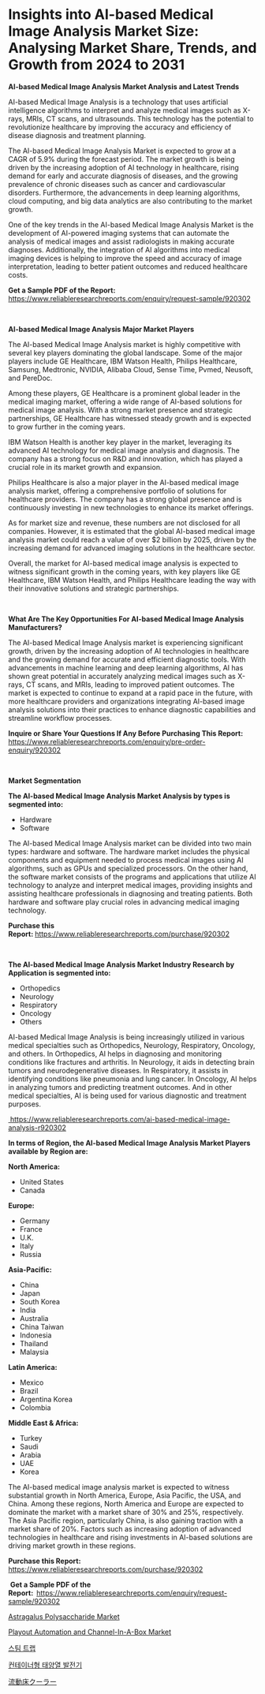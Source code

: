 <p><h1>Insights into AI-based Medical Image Analysis Market Size: Analysing Market Share, Trends, and Growth from 2024 to 2031</h1></p><p><strong>AI-based Medical Image Analysis Market Analysis and Latest Trends</strong></p>
<p><p>AI-based Medical Image Analysis is a technology that uses artificial intelligence algorithms to interpret and analyze medical images such as X-rays, MRIs, CT scans, and ultrasounds. This technology has the potential to revolutionize healthcare by improving the accuracy and efficiency of disease diagnosis and treatment planning.</p><p>The AI-based Medical Image Analysis Market is expected to grow at a CAGR of 5.9% during the forecast period. The market growth is being driven by the increasing adoption of AI technology in healthcare, rising demand for early and accurate diagnosis of diseases, and the growing prevalence of chronic diseases such as cancer and cardiovascular disorders. Furthermore, the advancements in deep learning algorithms, cloud computing, and big data analytics are also contributing to the market growth.</p><p>One of the key trends in the AI-based Medical Image Analysis Market is the development of AI-powered imaging systems that can automate the analysis of medical images and assist radiologists in making accurate diagnoses. Additionally, the integration of AI algorithms into medical imaging devices is helping to improve the speed and accuracy of image interpretation, leading to better patient outcomes and reduced healthcare costs.</p></p>
<p><strong>Get a Sample PDF of the Report:&nbsp;</strong> <a href="https://www.reliableresearchreports.com/enquiry/request-sample/920302">https://www.reliableresearchreports.com/enquiry/request-sample/920302</a></p>
<p>&nbsp;</p>
<p><strong>AI-based Medical Image Analysis Major Market Players</strong></p>
<p><p>The AI-based Medical Image Analysis market is highly competitive with several key players dominating the global landscape. Some of the major players include GE Healthcare, IBM Watson Health, Philips Healthcare, Samsung, Medtronic, NVIDIA, Alibaba Cloud, Sense Time, Pvmed, Neusoft, and PereDoc.</p><p>Among these players, GE Healthcare is a prominent global leader in the medical imaging market, offering a wide range of AI-based solutions for medical image analysis. With a strong market presence and strategic partnerships, GE Healthcare has witnessed steady growth and is expected to grow further in the coming years.</p><p>IBM Watson Health is another key player in the market, leveraging its advanced AI technology for medical image analysis and diagnosis. The company has a strong focus on R&D and innovation, which has played a crucial role in its market growth and expansion.</p><p>Philips Healthcare is also a major player in the AI-based medical image analysis market, offering a comprehensive portfolio of solutions for healthcare providers. The company has a strong global presence and is continuously investing in new technologies to enhance its market offerings.</p><p>As for market size and revenue, these numbers are not disclosed for all companies. However, it is estimated that the global AI-based medical image analysis market could reach a value of over $2 billion by 2025, driven by the increasing demand for advanced imaging solutions in the healthcare sector.</p><p>Overall, the market for AI-based medical image analysis is expected to witness significant growth in the coming years, with key players like GE Healthcare, IBM Watson Health, and Philips Healthcare leading the way with their innovative solutions and strategic partnerships.</p></p>
<p>&nbsp;</p>
<p><strong>What Are The Key Opportunities For AI-based Medical Image Analysis Manufacturers?</strong></p>
<p><p>The AI-based Medical Image Analysis market is experiencing significant growth, driven by the increasing adoption of AI technologies in healthcare and the growing demand for accurate and efficient diagnostic tools. With advancements in machine learning and deep learning algorithms, AI has shown great potential in accurately analyzing medical images such as X-rays, CT scans, and MRIs, leading to improved patient outcomes. The market is expected to continue to expand at a rapid pace in the future, with more healthcare providers and organizations integrating AI-based image analysis solutions into their practices to enhance diagnostic capabilities and streamline workflow processes.</p></p>
<p><strong>Inquire or Share Your Questions If Any Before Purchasing This Report:</strong> <a href="https://www.reliableresearchreports.com/enquiry/pre-order-enquiry/920302">https://www.reliableresearchreports.com/enquiry/pre-order-enquiry/920302</a></p>
<p>&nbsp;</p>
<p><strong>Market Segmentation</strong></p>
<p><strong>The AI-based Medical Image Analysis Market Analysis by types is segmented into:</strong></p>
<p><ul><li>Hardware</li><li>Software</li></ul></p>
<p><p>The AI-based Medical Image Analysis market can be divided into two main types: hardware and software. The hardware market includes the physical components and equipment needed to process medical images using AI algorithms, such as GPUs and specialized processors. On the other hand, the software market consists of the programs and applications that utilize AI technology to analyze and interpret medical images, providing insights and assisting healthcare professionals in diagnosing and treating patients. Both hardware and software play crucial roles in advancing medical imaging technology.</p></p>
<p><strong>Purchase this Report:&nbsp;</strong><a href="https://www.reliableresearchreports.com/purchase/920302">https://www.reliableresearchreports.com/purchase/920302</a></p>
<p>&nbsp;</p>
<p><strong>The AI-based Medical Image Analysis Market Industry Research by Application is segmented into:</strong></p>
<p><ul><li>Orthopedics</li><li>Neurology</li><li>Respiratory</li><li>Oncology</li><li>Others</li></ul></p>
<p><p>AI-based Medical Image Analysis is being increasingly utilized in various medical specialties such as Orthopedics, Neurology, Respiratory, Oncology, and others. In Orthopedics, AI helps in diagnosing and monitoring conditions like fractures and arthritis. In Neurology, it aids in detecting brain tumors and neurodegenerative diseases. In Respiratory, it assists in identifying conditions like pneumonia and lung cancer. In Oncology, AI helps in analyzing tumors and predicting treatment outcomes. And in other medical specialties, AI is being used for various diagnostic and treatment purposes.</p></p>
<p><a href="https://www.reliableresearchreports.com/ai-based-medical-image-analysis-r920302">&nbsp;https://www.reliableresearchreports.com/ai-based-medical-image-analysis-r920302</a></p>
<p><strong>In terms of Region, the AI-based Medical Image Analysis Market Players available by Region are:</strong></p>
<p>
    <p> <strong> North America: </strong>
        <ul>
            <li>United States</li>
            <li>Canada</li>
        </ul>
        </p> 
    <p> <strong> Europe: </strong>
        <ul>
            <li>Germany</li>
            <li>France</li>
            <li>U.K.</li>
            <li>Italy</li>
            <li>Russia</li>
        </ul>
        </p> 
    <p> <strong> Asia-Pacific: </strong>
        <ul>
            <li>China</li>
            <li>Japan</li>
            <li>South Korea</li>
            <li>India</li>
            <li>Australia</li>
            <li>China Taiwan</li>
            <li>Indonesia</li>
            <li>Thailand</li>
            <li>Malaysia</li>
        </ul>
        </p> 
    <p> <strong> Latin America: </strong>
        <ul>
            <li>Mexico</li>
            <li>Brazil</li>
            <li>Argentina Korea</li>
            <li>Colombia</li>
        </ul>
        </p> 
    <p> <strong> Middle East & Africa: </strong>
        <ul>
            <li>Turkey</li>
            <li>Saudi</li>
            <li>Arabia</li>
            <li>UAE</li>
            <li>Korea</li>
        </ul>
    </p>
    </p>
<p><p>The AI-based medical image analysis market is expected to witness substantial growth in North America, Europe, Asia Pacific, the USA, and China. Among these regions, North America and Europe are expected to dominate the market with a market share of 30% and 25%, respectively. The Asia Pacific region, particularly China, is also gaining traction with a market share of 20%. Factors such as increasing adoption of advanced technologies in healthcare and rising investments in AI-based solutions are driving market growth in these regions.</p></p>
<p><strong>Purchase this Report: </strong><a href="https://www.reliableresearchreports.com/purchase/920302">https://www.reliableresearchreports.com/purchase/920302</a></p>
<p>&nbsp;<strong>Get a Sample PDF of the Report:&nbsp;&nbsp;</strong><a href="https://www.reliableresearchreports.com/enquiry/request-sample/920302">https://www.reliableresearchreports.com/enquiry/request-sample/920302</a></p>
<p><strong></strong></p>
<p><p><a href="https://www.linkedin.com/pulse/astragalus-polysaccharide-market-analysis-its-cagr-segmentation-odjyf">Astragalus Polysaccharide Market</a></p><p><a href="https://github.com/maudAbbott7/Market-Research-Report-List-1/blob/main/playout-automation-and-channel-in-a-box-market.md">Playout Automation and Channel-In-A-Box Market</a></p><p><a href="https://github.com/wallacBahrtyinger567686/Market-Research-Report-List-1/blob/main/208391559858.md">스팀 트랩</a></p><p><a href="https://github.com/plelbej847484502/Market-Research-Report-List-2/blob/main/544526659859.md">컨테이너형 태양열 발전기</a></p><p><a href="https://github.com/KaydenJohns1964/Market-Research-Report-List-1/blob/main/549706661268.md">流動床クーラー</a></p></p>